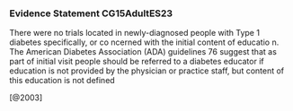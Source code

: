 ### Evidence Statement CG15AdultES23
There were no trials located in newly-diagnosed people with Type 1 diabetes specifically, or co ncerned with the initial content of educatio n. The American Diabetes Association (ADA) guidelines 76 suggest that as part of initial visit people should be referred to a diabetes educator if education is not provided by the physician or practice staff, but content of this education is not defined 



[@2003]
